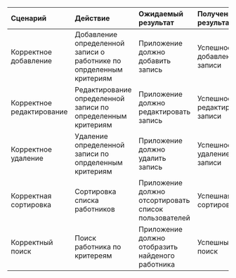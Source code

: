 |Сценарий|Действие|Ожидаемый результат|Полученый результат|Прохождение теста|
|:---|:---|:---|:---|:---|
|Корректное добавление|Добавление определенной записи о работнике по опрделенным критериям|Приложение должно добавить запись|Успешное добавление записи| +|
|Корректное редактирование|Редактирование определенной записи по определенным критериям|Приложение должно редактировать запись |Успешное редактирование записи |  +|
|Корректное удаление|Удаление определенной записи по опрделенным критериям|Приложение должно удалить запись |Успешное удаление записи |  +|
|Корректная сортировка|Сортировка списка работников|Приложение должно отсортировать список пользователей|Успешная сортировка| +|
|Корректный поиск|Поиск работника по критереям|Приложение должно отобразить найденого работника|Успешный поиск| +|